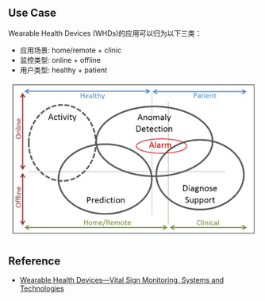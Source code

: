 ## Use Case
Wearable Health Devices (WHDs)的应用可以归为以下三类：
* 应用场景: home/remote + clinic
* 监控类型: online + offline
* 用户类型: healthy + patient

![Classification](./images/sensors-18-02414-g001.jpg)


## Reference
* [Wearable Health Devices—Vital Sign Monitoring, Systems and Technologies](https://www.ncbi.nlm.nih.gov/pmc/articles/PMC6111409/)
